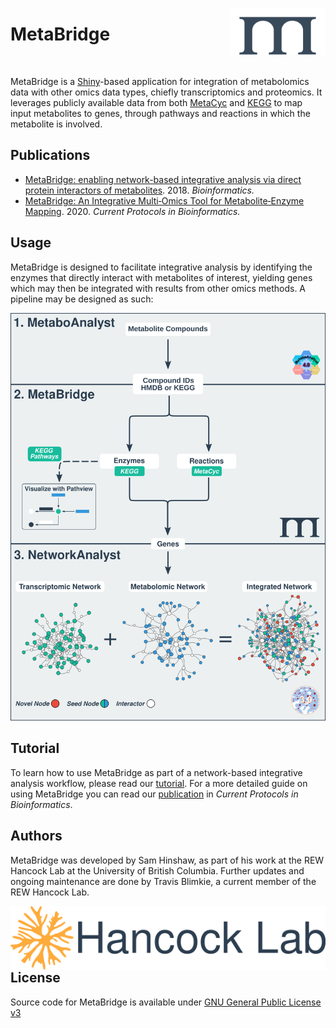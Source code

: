 [<img src="www/logo_blue_small.svg" align="right" top=0 height="75px"/>](https://metabridge.org)

# **MetaBridge**

<br>

MetaBridge is a [Shiny](https://shiny.rstudio.com/)-based application for
integration of metabolomics data with other omics data types, chiefly
transcriptomics and proteomics. It leverages publicly available data from both
[MetaCyc](https://metacyc.org/) and [KEGG](https://www.genome.jp/kegg/) to map
input metabolites to genes, through pathways and reactions in which the
metabolite is involved.

## Publications

* [MetaBridge: enabling network-based integrative analysis via direct protein interactors of metabolites](https://doi.org/10.1093/bioinformatics/bty331). 2018. *Bioinformatics.*
* [MetaBridge: An Integrative Multi‐Omics Tool for Metabolite‐Enzyme Mapping](https://doi.org/10.1002/cpbi.98). 2020. *Current Protocols in Bioinformatics.*

## Usage
MetaBridge is designed to facilitate integrative analysis by identifying the
enzymes that directly interact with metabolites of interest, yielding genes
which may then be integrated with results from other omics methods. A pipeline
may be designed as such:

![](./figure_colour_v5.svg)

## Tutorial
To learn how to use MetaBridge as part of a network-based integrative analysis
workflow, please read our [tutorial](./tutorial/tutorial.md). For a more
detailed guide on using MetaBridge you can read our
[publication](https://doi.org/10.1002/cpbi.98) in *Current Protocols in
Bioinformatics*.

## Authors
MetaBridge was developed by Sam Hinshaw, as part of his work at the REW Hancock
Lab at the University of British Columbia. Further updates and ongoing 
maintenance are done by Travis Blimkie, a current member of the REW Hancock Lab.

[<img src="www/hancock-lab-logo-2.svg" align="right"/>](http://cmdr.ubc.ca/bobh/)

## License
Source code for MetaBridge is available under [GNU General Public License v3](https://github.com/hancockinformatics/MetaBridgeShiny/blob/master/LICENSE)
